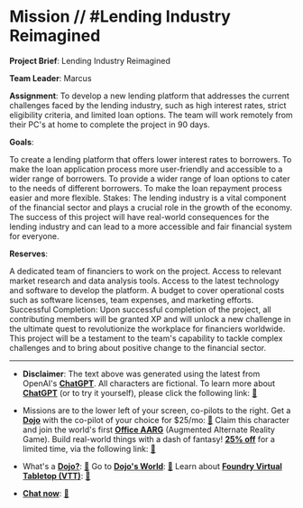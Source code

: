 # Mission // #Lending Industry Reimagined

**Project Brief**: Lending Industry Reimagined

**Team Leader**: Marcus

**Assignment**: To develop a new lending platform that addresses the current challenges faced by the lending industry, such as high interest rates, strict eligibility criteria, and limited loan options. The team will work remotely from their PC's at home to complete the project in 90 days.

**Goals**:

To create a lending platform that offers lower interest rates to borrowers.
To make the loan application process more user-friendly and accessible to a wider range of borrowers.
To provide a wider range of loan options to cater to the needs of different borrowers.
To make the loan repayment process easier and more flexible.
Stakes: The lending industry is a vital component of the financial sector and plays a crucial role in the growth of the economy. The success of this project will have real-world consequences for the lending industry and can lead to a more accessible and fair financial system for everyone.

**Reserves**:

A dedicated team of financiers to work on the project.
Access to relevant market research and data analysis tools.
Access to the latest technology and software to develop the platform.
A budget to cover operational costs such as software licenses, team expenses, and marketing efforts.
Successful Completion: Upon successful completion of the project, all contributing members will be granted XP and will unlock a new challenge in the ultimate quest to revolutionize the workplace for financiers worldwide. This project will be a testament to the team's capability to tackle complex challenges and to bring about positive change to the financial sector.

---

* **Disclaimer**: The text above was generated using the latest from OpenAI's [**ChatGPT**](https://openai.com/blog/chatgpt/).  All characters are fictional.  To learn more about [**ChatGPT**](https://openai.com/blog/chatgpt/) (or to try it yourself), please click the following link: [:closed_book:](https://openai.com/blog/chatgpt/)

* Missions are to the lower left of your screen, co-pilots to the right. Get a [**Dojo**](https://workmates.live/marketplace) with the co-pilot of your choice for $25/mo: [:green_book:](https://workmates.live/marketplace)  Claim this character and join the world's first [**Office AARG**](https://dojos.world) (Augmented Alternate Reality Game). Build real-world things with a dash of fantasy! [**25% off**](https://blog.workmates.live/deal-on-a-dojo) for a limited time, via the following link: [:green_book:](https://blog.workmates.live/deal-on-a-dojo) 

* What's a [**Dojo?**](https://workdojos.com): [:blue_book:](https://workdojos.com)  Go to [**Dojo's World**](https://dojos.world): [:blue_book:](https://dojos.world)  Learn about [**Foundry Virtual Tabletop (VTT)**](https://foundryvtt.com): [:closed_book:](https://foundryvtt.com/)

* [**Chat now**](https://chat.workmates.live/channel/support): [:ledger:](https://chat.workmates.live/channel/support)